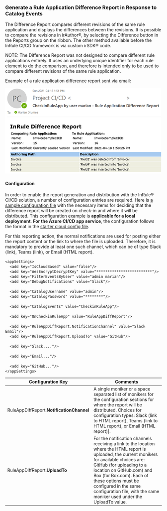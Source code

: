 ### Generate a Rule Application Difference Report in Response to Catalog Events

The Difference Report compares different revisions of the same rule application and displays the differences between the revisions. It is possible to compare the revisions in irAuthor®, by selecting the Difference button in the Reports group on the ribbon.  The other method available before the InRule CI/CD framework is via custom irSDK® code.

NOTE: The Difference Report was not designed to compare different rule applications entirely. It uses an underlying unique identifier for each rule element to do the comparison, and therefore is intended only to be used to compare different revisions of the same rule application.

Example of a rule application difference report sent via email:

![Example of rule application difference report sent via email](../images/Sample2-RuleAppDiffReportEmail.PNG)

#### Configuration

In order to enable the report generation and distribution with the InRule® CI/CD solution, a number of configuration entries are required.  Here is [a sample configuration file](../config/InRuleCICD_RuleAppDiffReport.config) with the necessary items for deciding that the difference report will be created on check-in and where it will be distributed.  This configuration example is **applicable for a local deployment**.  **For the Azure CI/CD app service**, the configuration follows the format in the [starter cloud config file](../config/InRule.CICD.Runtime.Service.config.json).

For this reporting action, the normal notifications are used for posting either the report content or the link to where the file is uploaded.  Therefore, it is mandatory to provide at least one such channel, which can be of type Slack (link), Teams (link), or Email (HTML report). 


```
<appSettings>
  <add key="IsCloudBased" value="false"/>
  <add key="AesEncryptDecryptKey" value="*************************"/>
  <add key="FilterEventsByUser" value="admin marian"/>
  <add key="DebugNotifications" value="Slack"/>
  
  <add key="CatalogUsername" value="admin"/>
  <add key="CatalogPassword" value="********"/>
  
  <add key="CatalogEvents" value="CheckinRuleApp"/>

  <add key="OnCheckinRuleApp" value="RuleAppDiffReport"/>
  
  <add key="RuleAppDiffReport.NotificationChannel" value="Slack Email"/>
  <add key="RuleAppDiffReport.UploadTo" value="GitHub"/>
  
  <add key="Slack...."/>
  
  <add key="Email..."/>
  
  <add key="GitHub..."/>
</appSettings>
```

|Configuration Key | Comments
--- | ---
|RuleAppDiffReport.**NotificationChannel**| A single moniker or a space separated list of monikers for the configuration sections for where the report will be distributed.  Choices for configuration types: Slack (link to HTML report), Teams (link to HTML report), or Email (HTML report)].
|RuleAppDiffReport.**UploadTo**| For the notification channels receiving a link to the location where the HTML report is uploaded, the current monikers for available choices are: GitHub (for uploading to a location on GitHub.com) and Box (for Box.com).  Each of these options must be configured in the same configuration file, with the same moniker used under the UploadTo value.

